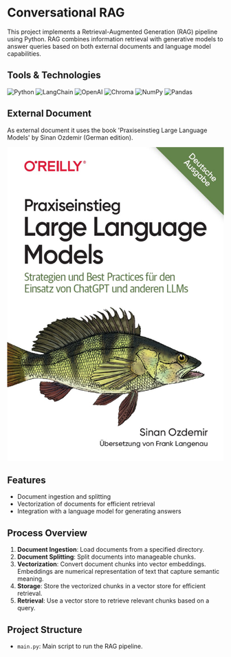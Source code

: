# Conversational RAG

This project implements a Retrieval-Augmented Generation (RAG) pipeline using Python. RAG combines information retrieval with generative models to answer queries based on both external documents and language model capabilities. 
## Tools & Technologies

![Python](https://img.shields.io/badge/Python-3776AB?logo=python&logoColor=white)
![LangChain](https://img.shields.io/badge/LangChain-4B8BBE?logo=python&logoColor=white)
![OpenAI](https://img.shields.io/badge/OpenAI-412991?logo=openai&logoColor=white)
![Chroma](https://img.shields.io/badge/Chroma-FF6F00?logo=chroma&logoColor=white)
![NumPy](https://img.shields.io/badge/NumPy-013243?logo=numpy&logoColor=white)
![Pandas](https://img.shields.io/badge/Pandas-150458?logo=pandas&logoColor=white)

## External Document
As external document it uses the book 'Praxiseinstieg Large Language Models' by Sinan Ozdemir (German edition).

![Praxiseinstieg Large Language Models](img/Praxiseinstieg-LLM.jpg)

## Features

- Document ingestion and splitting
- Vectorization of documents for efficient retrieval
- Integration with a language model for generating answers

## Process Overview
1. **Document Ingestion**: Load documents from a specified directory.
2. **Document Splitting**: Split documents into manageable chunks.
3. **Vectorization**: Convert document chunks into vector embeddings. Embeddings are numerical representation of text that capture semantic meaning.
4. **Storage**: Store the vectorized chunks in a vector store for efficient retrieval.
4. **Retrieval**: Use a vector store to retrieve relevant chunks based on a query.

## Project Structure

- `main.py`: Main script to run the RAG pipeline.